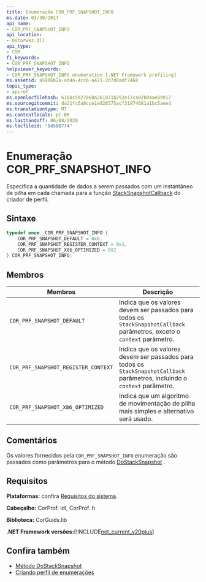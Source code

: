 ```yaml
---
title: Enumeração COR_PRF_SNAPSHOT_INFO
ms.date: 03/30/2017
api_name:
- COR_PRF_SNAPSHOT_INFO
api_location:
- mscorwks.dll
api_type:
- COM
f1_keywords:
- COR_PRF_SNAPSHOT_INFO
helpviewer_keywords:
- COR_PRF_SNAPSHOT_INFO enumeration [.NET Framework profiling]
ms.assetid: a5906b2a-ad4a-4cc6-a421-2d7d8adf7468
topic_type:
- apiref
ms.openlocfilehash: 6168c5b27868a261871b292e17ca02b04ae89917
ms.sourcegitcommit: da21fc5a8cce1e028575acf31974681a1bc5aeed
ms.translationtype: MT
ms.contentlocale: pt-BR
ms.lasthandoff: 06/08/2020
ms.locfileid: "84500774"
---
```

# <a name="cor_prf_snapshot_info-enumeration"></a>Enumeração COR_PRF_SNAPSHOT_INFO
Especifica a quantidade de dados a serem passados com um instantâneo de pilha em cada chamada para a função [StackSnapshotCallback](stacksnapshotcallback-function.md) do criador de perfil.  
  
## <a name="syntax"></a>Sintaxe  
  
```cpp  
typedef enum _COR_PRF_SNAPSHOT_INFO {  
    COR_PRF_SNAPSHOT_DEFAULT = 0x0,  
    COR_PRF_SNAPSHOT_REGISTER_CONTEXT = 0x1,  
    COR_PRF_SNAPSHOT_X86_OPTIMIZED = 0X2  
} COR_PRF_SNAPSHOT_INFO;  
```  
  
## <a name="members"></a>Membros  
  
|Membros|Descrição|  
|-------------|-----------------|  
|`COR_PRF_SNAPSHOT_DEFAULT`|Indica que os valores devem ser passados para todos os `StackSnapshotCallback` parâmetros, exceto o `context` parâmetro.|  
|`COR_PRF_SNAPSHOT_REGISTER_CONTEXT`|Indica que os valores devem ser passados para todos os `StackSnapshotCallback` parâmetros, incluindo o `context` parâmetro.|  
|`COR_PRF_SNAPSHOT_X86_OPTIMIZED`|Indica que um algoritmo de movimentação de pilha mais simples e alternativo será usado.|  
  
## <a name="remarks"></a>Comentários  
 Os valores fornecidos pela `COR_PRF_SNAPSHOT_INFO` enumeração são passados como parâmetros para o método [DoStackSnapshot](icorprofilerinfo2-dostacksnapshot-method.md) .  
  
## <a name="requirements"></a>Requisitos  
 **Plataformas:** confira [Requisitos do sistema](../../get-started/system-requirements.md).  
  
 **Cabeçalho:** CorProf. idl, CorProf. h  
  
 **Biblioteca:** CorGuids.lib  
  
 **.NET Framework versões:**[!INCLUDE[net_current_v20plus](../../../../includes/net-current-v20plus-md.md)]  
  
## <a name="see-also"></a>Confira também

- [Método DoStackSnapshot](icorprofilerinfo2-dostacksnapshot-method.md)
- [Criando perfil de enumerações](profiling-enumerations.md)
